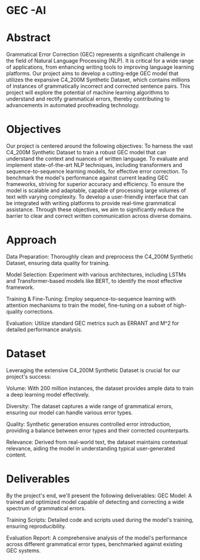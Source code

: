 # GEC -AI

# Abstract
Grammatical Error Correction (GEC) represents a significant challenge in the field of Natural Language Processing (NLP). 
It is critical for a wide range of applications, from enhancing writing tools to improving language learning platforms. 
Our project aims to develop a cutting-edge GEC model that utilizes the expansive C4_200M Synthetic Dataset, which contains millions of instances of grammatically incorrect and corrected sentence pairs.
This project will explore the potential of machine learning algorithms to understand and rectify grammatical errors, thereby contributing to advancements in automated proofreading technology.

# Objectives
Our project is centered around the following objectives:
To harness the vast C4_200M Synthetic Dataset to train a robust GEC model that can understand the context and nuances of written language.
To evaluate and implement state-of-the-art NLP techniques, including transformers and sequence-to-sequence learning models, for effective error correction.
To benchmark the model's performance against current leading GEC frameworks, striving for superior accuracy and efficiency.
To ensure the model is scalable and adaptable, capable of processing large volumes of text with varying complexity.
To develop a user-friendly interface that can be integrated with writing platforms to provide real-time grammatical assistance.
Through these objectives, we aim to significantly reduce the barrier to clear and correct written communication across diverse domains.

# Approach
Data Preparation:
Thoroughly clean and preprocess the C4_200M Synthetic Dataset, ensuring data quality for training.

Model Selection:
Experiment with various architectures, including LSTMs and Transformer-based models like BERT, to identify the most effective framework.

Training & Fine-Tuning:
Employ sequence-to-sequence learning with attention mechanisms to train the model, fine-tuning on a subset of high-quality corrections.

Evaluation:
Utilize standard GEC metrics such as ERRANT and M^2 for detailed performance analysis.

# Dataset

Leveraging the extensive C4_200M Synthetic Dataset is crucial for our project's success:

Volume: With 200 million instances, the dataset provides ample data to train a deep learning model effectively.

Diversity: The dataset captures a wide range of grammatical errors, ensuring our model can handle various error types.

Quality: Synthetic generation ensures controlled error introduction, providing a balance between error types and their corrected counterparts.

Relevance: Derived from real-world text, the dataset maintains contextual relevance, aiding the model in understanding typical user-generated content.

# Deliverables
By the project's end, we'll present the following deliverables:
GEC Model: A trained and optimized model capable of detecting and correcting a wide spectrum of grammatical errors.

Training Scripts: Detailed code and scripts used during the model's training, ensuring reproducibility.

Evaluation Report: A comprehensive analysis of the model's performance across different grammatical error types, benchmarked against existing GEC systems.


